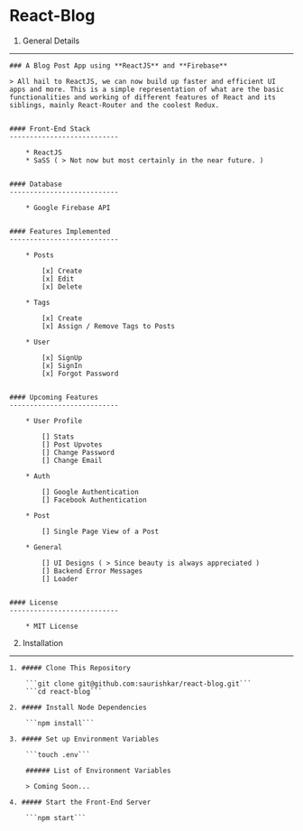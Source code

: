 # React-Blog

1. General Details
-------------------------------

	### A Blog Post App using **ReactJS** and **Firebase**

	> All hail to ReactJS, we can now build up faster and efficient UI apps and more. This is a simple representation of what are the basic functionalities and working of different features of React and its siblings, mainly React-Router and the coolest Redux.


	#### Front-End Stack
	---------------------------

		* ReactJS
		* SaSS ( > Not now but most certainly in the near future. )


	#### Database
	---------------------------

		* Google Firebase API


	#### Features Implemented
	---------------------------

		* Posts

			[x] Create
			[x] Edit 
			[x] Delete

		* Tags
		
			[x] Create
			[x] Assign / Remove Tags to Posts

		* User
		
			[x] SignUp
			[x] SignIn
			[x] Forgot Password


	#### Upcoming Features
	---------------------------

		* User Profile
		
			[] Stats
			[] Post Upvotes
			[] Change Password
			[] Change Email

		* Auth
		
			[] Google Authentication
			[] Facebook Authentication

		* Post
		
			[] Single Page View of a Post

		* General

			[] UI Designs ( > Since beauty is always appreciated )
			[] Backend Error Messages
			[] Loader


	#### License
	---------------------------

		* MIT License


2. Installation
-------------------------------

	1. ##### Clone This Repository 

		```git clone git@github.com:saurishkar/react-blog.git```
		```cd react-blog```

	2. ##### Install Node Dependencies

		```npm install```

	3. ##### Set up Environment Variables

		```touch .env```

		###### List of Environment Variables
	
		> Coming Soon...
	
	4. ##### Start the Front-End Server

		```npm start```
		 
